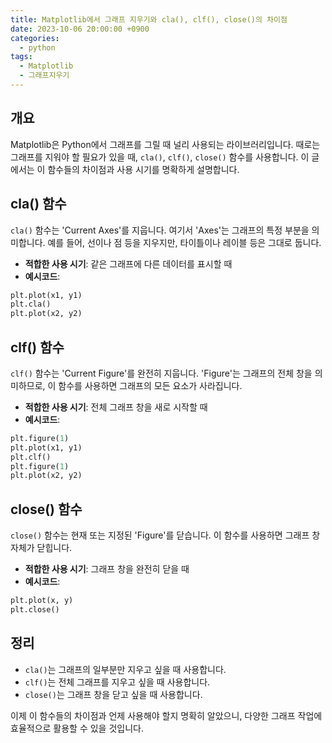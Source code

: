 ```yaml
---
title: Matplotlib에서 그래프 지우기와 cla(), clf(), close()의 차이점
date: 2023-10-06 20:00:00 +0900
categories:
  - python
tags:
  - Matplotlib
  - 그래프지우기
---
```

## 개요

Matplotlib은 Python에서 그래프를 그릴 때 널리 사용되는 라이브러리입니다. 때로는 그래프를 지워야 할 필요가 있을 때, `cla()`, `clf()`, `close()` 함수를 사용합니다. 이 글에서는 이 함수들의 차이점과 사용 시기를 명확하게 설명합니다.

## cla() 함수

`cla()` 함수는 'Current Axes'를 지웁니다. 여기서 'Axes'는 그래프의 특정 부분을 의미합니다. 예를 들어, 선이나 점 등을 지우지만, 타이틀이나 레이블 등은 그대로 둡니다. 

- **적합한 사용 시기**: 같은 그래프에 다른 데이터를 표시할 때
- **예시코드**:
```python
plt.plot(x1, y1)
plt.cla()
plt.plot(x2, y2)
```

## clf() 함수

`clf()` 함수는 'Current Figure'를 완전히 지웁니다. 'Figure'는 그래프의 전체 창을 의미하므로, 이 함수를 사용하면 그래프의 모든 요소가 사라집니다.

- **적합한 사용 시기**: 전체 그래프 창을 새로 시작할 때
- **예시코드**:
```python
plt.figure(1)
plt.plot(x1, y1)
plt.clf()
plt.figure(1)
plt.plot(x2, y2)
```

## close() 함수

`close()` 함수는 현재 또는 지정된 'Figure'를 닫습니다. 이 함수를 사용하면 그래프 창 자체가 닫힙니다.

- **적합한 사용 시기**: 그래프 창을 완전히 닫을 때
- **예시코드**:
```python
plt.plot(x, y)
plt.close()
```

## 정리

- `cla()`는 그래프의 일부분만 지우고 싶을 때 사용합니다.
- `clf()`는 전체 그래프를 지우고 싶을 때 사용합니다.
- `close()`는 그래프 창을 닫고 싶을 때 사용합니다.

이제 이 함수들의 차이점과 언제 사용해야 할지 명확히 알았으니, 다양한 그래프 작업에 효율적으로 활용할 수 있을 것입니다.